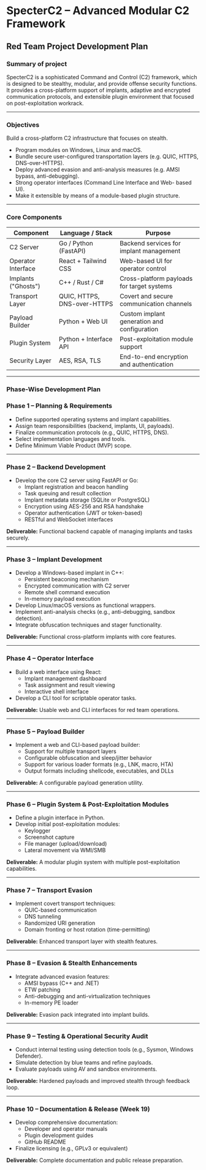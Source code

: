 # **SpecterC2 – Advanced Modular C2 Framework**

## **Red Team Project Development Plan**

### **Summary of project**

SpecterC2 is a sophisticated Command and Control (C2) framework, which is designed to be stealthy, modular, and provide offense security functions. It provides a cross-platform support of implants, adaptive and encrypted communication protocols, and extensible plugin environment that focused on post-exploitation workrack.

---

### **Objectives**

Build a cross-platform C2 infrastructure that focuses on stealth.

- Program modules on Windows, Linux and macOS.
- Bundle secure user-configured transportation layers (e.g. QUIC, HTTPS, DNS-over-HTTPS).
- Deploy advanced evasion and anti-analysis measures (e.g. AMSI bypass, anti-debugging).
- Strong operator interfaces (Command Line Interface and Web- based UI).
- Make it extensible by means of a module-based plugin structure.

---

### **Core Components**

| Component | Language / Stack | Purpose |
| --- | --- | --- |
| C2 Server | Go / Python (FastAPI) | Backend services for implant management |
| Operator Interface | React + Tailwind CSS | Web-based UI for operator control |
| Implants ("Ghosts") | C++ / Rust / C# | Cross-platform payloads for target systems |
| Transport Layer | QUIC, HTTPS, DNS-over-HTTPS | Covert and secure communication channels |
| Payload Builder | Python + Web UI | Custom implant generation and configuration |
| Plugin System | Python + Interface API | Post-exploitation module support |
| Security Layer | AES, RSA, TLS | End-to-end encryption and authentication |

---

### **Phase-Wise Development Plan**

### **Phase 1 – Planning & Requirements**

- Define supported operating systems and implant capabilities.
- Assign team responsibilities (backend, implants, UI, payloads).
- Finalize communication protocols (e.g., QUIC, HTTPS, DNS).
- Select implementation languages and tools.
- Define Minimum Viable Product (MVP) scope.

---

### **Phase 2 – Backend Development**

- Develop the core C2 server using FastAPI or Go:
    - Implant registration and beacon handling
    - Task queuing and result collection
    - Implant metadata storage (SQLite or PostgreSQL)
    - Encryption using AES-256 and RSA handshake
    - Operator authentication (JWT or token-based)
    - RESTful and WebSocket interfaces

**Deliverable:** Functional backend capable of managing implants and tasks securely.

---

### **Phase 3 – Implant Development**

- Develop a Windows-based implant in C++:
    - Persistent beaconing mechanism
    - Encrypted communication with C2 server
    - Remote shell command execution
    - In-memory payload execution
- Develop Linux/macOS versions as functional wrappers.
- Implement anti-analysis checks (e.g., anti-debugging, sandbox detection).
- Integrate obfuscation techniques and stager functionality.

**Deliverable:** Functional cross-platform implants with core features.

---

### **Phase 4 – Operator Interface**

- Build a web interface using React:
    - Implant management dashboard
    - Task assignment and result viewing
    - Interactive shell interface
- Develop a CLI tool for scriptable operator tasks.

**Deliverable:** Usable web and CLI interfaces for red team operations.

---

### **Phase 5 – Payload Builder**

- Implement a web and CLI-based payload builder:
    - Support for multiple transport layers
    - Configurable obfuscation and sleep/jitter behavior
    - Support for various loader formats (e.g., LNK, macro, HTA)
    - Output formats including shellcode, executables, and DLLs

**Deliverable:** A configurable payload generation utility.

---

### **Phase 6 – Plugin System & Post-Exploitation Modules**

- Define a plugin interface in Python.
- Develop initial post-exploitation modules:
    - Keylogger
    - Screenshot capture
    - File manager (upload/download)
    - Lateral movement via WMI/SMB

**Deliverable:** A modular plugin system with multiple post-exploitation capabilities.

---

### **Phase 7 – Transport Evasion**

- Implement covert transport techniques:
    - QUIC-based communication
    - DNS tunneling
    - Randomized URI generation
    - Domain fronting or host rotation (time-permitting)

**Deliverable:** Enhanced transport layer with stealth features.

---

### **Phase 8 – Evasion & Stealth Enhancements**

- Integrate advanced evasion features:
    - AMSI bypass (C++ and .NET)
    - ETW patching
    - Anti-debugging and anti-virtualization techniques
    - In-memory PE loader

**Deliverable:** Evasion pack integrated into implant builds.

---

### **Phase 9 – Testing & Operational Security Audit**

- Conduct internal testing using detection tools (e.g., Sysmon, Windows Defender).
- Simulate detection by blue teams and refine payloads.
- Evaluate payloads using AV and sandbox environments.

**Deliverable:** Hardened payloads and improved stealth through feedback loop.

---

### **Phase 10 – Documentation & Release (Week 19)**

- Develop comprehensive documentation:
    - Developer and operator manuals
    - Plugin development guides
    - GitHub README
- Finalize licensing (e.g., GPLv3 or equivalent)

**Deliverable:** Complete documentation and public release preparation.